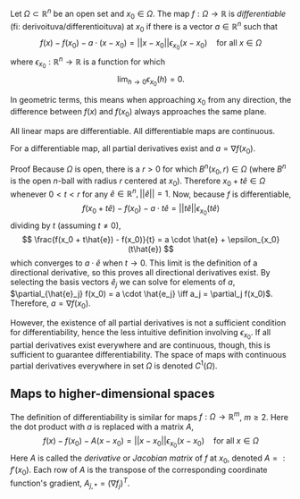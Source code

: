 Let $\Omega \subset \mathbb{R}^n$ be an open set and $x_0 \in \Omega$.
The map $f : \Omega \rightarrow \mathbb{R}$ is _differentiable_ (fi: derivoituva/differentioituva)
at $x_0$ if there is a vector $a \in \mathbb{R}^n$ such that
$$
f(x) - f(x_0) - a \cdot (x - x_0)
= ||x - x_0|| \epsilon_{x_0} (x - x_0)
\quad \text{for all } x \in \Omega
$$
where $\epsilon_{x_0} : \mathbb{R}^n \rightarrow \mathbb{R}$ is a function for which
$$
\lim_{h \rightarrow 0} \epsilon_{x_0} (h) = 0.
$$

In geometric terms, this means when approaching $x_0$
from any direction, the difference between $f(x)$ and $f(x_0)$
always approaches the same plane.

All linear maps are differentiable.
All differentiable maps are continuous.

For a differentiable map,
all partial derivatives exist and $a = \nabla f(x_0)$.

Proof
	Because $\Omega$ is open, there is a $r > 0$ for which $B^n(x_0, r) \in \Omega$
	(where $B^n$ is the open $n$-ball with radius $r$ centered at $x_0$).
	Therefore $x_0 + t\hat{e} \in \Omega$ whenever $0 < t < r$ for any $\hat{e} \in \mathbb{R}^n, ||\hat{e}|| = 1$.
	Now, because $f$ is differentiable,
	$$
	f(x_0 + t\hat{e}) - f(x_0) - a \cdot t\hat{e}
	= ||t\hat{e}|| \epsilon_{x_0} (t\hat{e})
	$$
	dividing by $t$ (assuming $t \neq 0$),
	$$
	\frac{f(x_0 + t\hat{e}) - f(x_0)}{t} = a \cdot \hat{e} + \epsilon_{x_0} (t\hat{e})
	$$
	which converges to $a \cdot \hat{e}$ when $t \rightarrow 0$.
	This limit is the definition of a directional derivative,
	so this proves all directional derivatives exist.
	By selecting the basis vectors $\hat{e}_j$ we can solve for elements of $a$,
	$\partial_{\hat{e}_j} f(x_0) = a \cdot \hat{e_j} \iff a_j = \partial_j f(x_0)$.
	Therefore, $a = \nabla f(x_0)$.

However, the existence of all partial derivatives
is not a sufficient condition for differentiability,
hence the less intuitive definition involving $\epsilon_{x_0}$.
If all partial derivatives exist everywhere
and are continuous, though,
this is sufficient to guarantee differentiability.
The space of maps with continuous partial derivatives
everywhere in set $\Omega$ is denoted $C^1(\Omega)$.

## Maps to higher-dimensional spaces

The definition of differentiability is similar for maps
$f : \Omega \rightarrow \mathbb{R}^m$, $m \geq 2$.
Here the dot product with $a$ is replaced with a matrix $A$,
$$
f(x) - f(x_0) - A(x - x_0)
= ||x - x_0|| \epsilon_{x_0} (x - x_0)
\quad \text{for all } x \in \Omega
$$
Here $A$ is called the _derivative_ or _Jacobian matrix_
of $f$ at $x_0$, denoted $A =: f'(x_0)$.
Each row of $A$ is the transpose
of the corresponding coordinate function's gradient,
$A_{j,*} = (\nabla f_j)^T$.